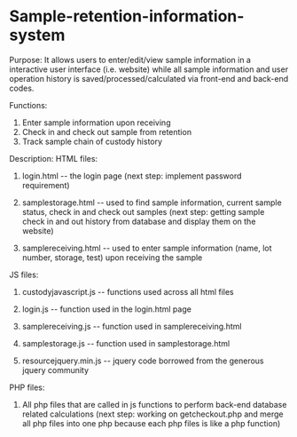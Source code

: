 # Sample-retention-information-system
Purpose: It allows users to enter/edit/view sample information in a interactive user interface (i.e. website) while all sample information and user operation history is saved/processed/calculated via front-end and back-end codes.

Functions:
1) Enter sample information upon receiving
2) Check in and check out sample from retention
3) Track sample chain of custody history

Description:
HTML files:
  1) login.html -- the login page (next step: implement password requirement)
  
  2) samplestorage.html -- used to find sample information, current sample status, check in and check out samples (next step: getting sample check in and out history from database and display them on the website)
  
  3) samplereceiving.html -- used to enter sample information (name, lot number, storage, test) upon receiving the sample

JS files:
  1) custodyjavascript.js -- functions used across all html files
  
  2) login.js -- function used in the login.html page
  
  3) samplereceiving.js -- function used in samplereceiving.html
  
  4) samplestorage.js -- function used in samplestorage.html
  
  5) resourcejquery.min.js -- jquery code borrowed from the generous jquery community

PHP files:
  1) All php files that are called in js functions to perform back-end database related calculations (next step: working on getcheckout.php and merge all php files into one php because each php files is like a php function)
